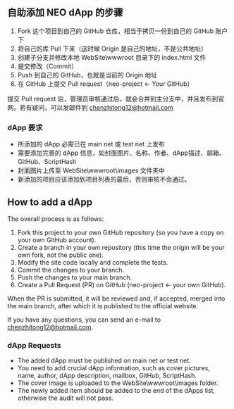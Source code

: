 ## 自助添加 NEO dApp 的步骤

1. Fork 这个项目到自己的 GitHub 仓库，相当于拷贝一份到自己的 GitHub 账户下
2. 将自己的库 Pull 下来（这时候 Origin 是自己的地址，不是公共地址）
3. 创建子分支并修改本地 WebSite\wwwroot 目录下的 index.html 文件
4. 提交修改（Commit）
5. Push 到自己的 GitHub，也就是当前的 Origin 地址
6. 在 GitHub 上提交 Pull request（neo-project ← Your GitHub）

提交 Pull request 后，管理员审核通过后，就会合并到主分支中，并且发布到官网。若有疑问，可以发邮件到 [chenzhitong12@hotmail.com](mailto:chenzhitong12@hotmail.com)

### dApp 要求

- 所添加的 dApp 必需已在 main net 或 test net 上发布
- 需要添加完善的 dApp 信息，如封面图片、名称、作者、dApp描述、邮箱、GitHub、ScriptHash
- 封面图片上传至 WebSite\wwwroot\images 文件夹中
- 新添加的项目应该添加到项目列表的最后，否则审核不会通过。

## How to add a dApp

The overall process is as follows:

1. Fork this project to your own GitHub repository (so you have a copy on your own GitHub account).
2. Create a branch in your own repository (this time the origin will be your own fork, not the public one).
3. Modify the site code locally and complete the tests.
4. Commit the changes to your branch.
5. Push the changes to your main branch.
6. Create a Pull Request (PR) on GitHub (neo-project ← your own GitHub).

When the PR is submitted, it will be reviewed and, if accepted, merged into the main branch, after which it is published to the official website.

If you have any questions, you can send an e-mail to [chenzhitong12@hotmail.com](mailto:chenzhitong12@hotmail.com).

### dApp Requests

- The added dApp must be published on main net or test net.
- You need to add crucial dApp information, such as cover pictures, name, author, dApp description, mailbox, GitHub, ScriptHash.
- The cover image is uploaded to the WebSite\wwwroot\images folder.
- The newly added item should be added to the end of the dApps list, otherwise the audit will not pass.
